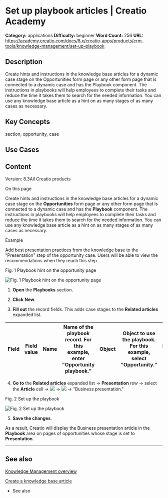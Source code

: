 # Set up playbook articles | Creatio Academy

**Category:** applications **Difficulty:** beginner **Word Count:** 256 **URL:**
https://academy.creatio.com/docs/8.x/creatio-apps/products/crm-tools/knowledge-management/set-up-playbook

## Description

Create hints and instructions in the knowledge base articles for a dynamic case
stage on the Opportunities form page or any other form page that is connected to
a dynamic case and has the Playbook component. The instructions in playbooks
will help employees to complete their tasks and reduce the time it takes them to
search for the needed information. You can use any knowledge base article as a
hint on as many stages of as many cases as necessary.

## Key Concepts

section, opportunity, case

## Use Cases

## Content

Version: 8.3All Creatio products

On this page

Create hints and instructions in the knowledge base articles for a dynamic case
stage on the **Opportunities** form page or any other form page that is
connected to a dynamic case and has the **Playbook** component. The instructions
in playbooks will help employees to complete their tasks and reduce the time it
takes them to search for the needed information. You can use any knowledge base
article as a hint on as many stages of as many cases as necessary.

Example

Add best presentation practices from the knowledge base to the "Presentation"
step of the opportunity case. Users will be able to view the recommendations
when they reach this step.

Fig. 1 Playbook hint on the opportunity page

![Fig. 1 Playbook hint on the opportunity page](https://d3a7ykdi65m4cy.cloudfront.net/ac-en/s3fs-public/images/CRM_Tools/playbook/scr_playbook_component_0.png)

1. **Open** the **Playbooks** section.

2. **Click** **New**.

3. **Fill out** the record fields. This adds case stages to the **Related
   articles** expanded list.

| **Field** | **Field value** | Name | Name of the playbook record. For this example, enter "Opportunity playbook." | Object | Object to use the playbook. For this example, select "Opportunity." | Dynamic case | Dynamic case to use the playbook. For this example, select "Opportunity management." |
| --------- | --------------- | ---- | ---------------------------------------------------------------------------- | ------ | ------------------------------------------------------------------- | ------------ | ------------------------------------------------------------------------------------ |

4. **Go to** the **Related articles** expanded list → **Presentation** row →
   select the **Article** cell →
   ![](https://d3a7ykdi65m4cy.cloudfront.net/ac-en/s3fs-public/images/CRM_Tools/playbook/btn_edit.png)
   →
   ![](https://d3a7ykdi65m4cy.cloudfront.net/ac-en/s3fs-public/images/CRM_Tools/playbook/btn_select.png)
   → "Business presentation."

Fig. 2 Set up the playbook

![Fig. 2 Set up the playbook](https://d3a7ykdi65m4cy.cloudfront.net/ac-en/s3fs-public/images/CRM_Tools/playbook/scr_playbook_record_0.png)

5. **Save the changes**.

As a result, Creatio will display the Business presentation article in the
**Playbook** area on pages of opportunities whose stage is set to
**Presentation**.

---

## See also​

[Knowledge Management overview](https://academy.creatio.com/documents?id=2472)

[Create a knowledge base article](https://academy.creatio.com/documents?id=1006)

- See also
